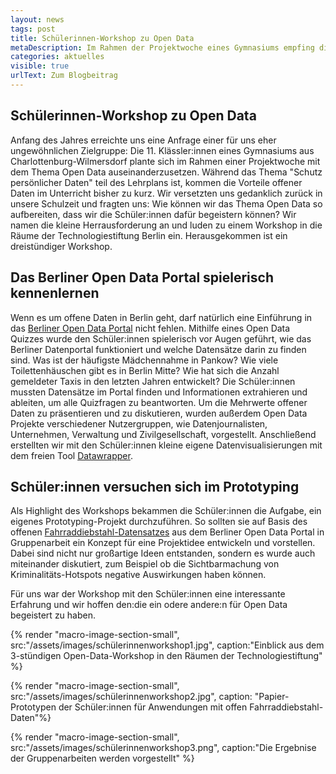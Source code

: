 ```yaml
---
layout: news
tags: post
title: Schülerinnen-Workshop zu Open Data
metaDescription: Im Rahmen der Projektwoche eines Gymnasiums empfing die ODIS Schüler:innen zu einem Open-Data-Workshop. Auf dem dreistündigen Programm stand ein Mix aus Input zu Anwendungsbeispielen und spielerischer Arbeit mit offenen Daten.
categories: aktuelles
visible: true
urlText: Zum Blogbeitrag
---
```


## Schülerinnen-Workshop zu Open Data

Anfang des Jahres erreichte uns eine Anfrage einer für uns eher ungewöhnlichen Zielgruppe: Die 11. Klässler:innen eines Gymnasiums aus Charlottenburg-Wilmersdorf plante sich im Rahmen einer Projektwoche mit dem Thema Open Data auseinanderzusetzen. Während das Thema "Schutz persönlicher Daten" teil des Lehrplans ist, kommen die Vorteile offener Daten im Unterricht bisher zu kurz. Wir versetzten uns gedanklich zurück in unsere Schulzeit und fragten uns: Wie können wir das Thema Open Data so aufbereiten, dass wir die Schüler:innen dafür begeistern können? Wir namen die kleine Herrausforderung an und luden zu einem Workshop in die Räume der Technologiestiftung Berlin ein. Herausgekommen ist ein dreistündiger Workshop.

## Das Berliner Open Data Portal spielerisch kennenlernen

Wenn es um offene Daten in Berlin geht, darf natürlich eine Einführung in das [Berliner Open Data Portal](https://daten.berlin.de) nicht fehlen. Mithilfe eines Open Data Quizzes wurde den Schüler:innen spielerisch vor Augen geführt, wie das Berliner Datenportal funktioniert und welche Datensätze darin zu finden sind. Was ist der häufigste Mädchennahme in Pankow? Wie viele Toilettenhäuschen gibt es in Berlin Mitte? Wie hat sich die Anzahl gemeldeter Taxis in den letzten Jahren entwickelt? Die Schüler:innen mussten Datensätze im Portal finden und Informationen extrahieren und ableiten, um alle Quizfragen zu beantworten.
Um die Mehrwerte offener Daten zu präsentieren und zu diskutieren, wurden außerdem Open Data Projekte verschiedener Nutzergruppen, wie Datenjournalisten, Unternehmen, Verwaltung und Zivilgesellschaft, vorgestellt. Anschließend erstellten wir mit den Schüler:innen kleine eigene Datenvisualisierungen mit dem freien Tool [Datawrapper](https://odis-berlin.de/ressourcen/datenvisualisierung/).

## Schüler:innen versuchen sich im Prototyping

Als Highlight des Workshops bekammen die Schüler:innen die Aufgabe, ein eigenes Prototyping-Projekt durchzuführen. So sollten sie auf Basis des offenen [Fahrraddiebstahl-Datensatzes](https://daten.berlin.de/datensaetze/fahrraddiebstahl-berlin) aus dem Berliner Open Data Portal in Gruppenarbeit ein Konzept für eine Projektidee entwickeln und vorstellen. Dabei sind nicht nur großartige Ideen entstanden, sondern es wurde auch miteinander diskutiert, zum Beispiel ob die Sichtbarmachung von Kriminalitäts-Hotspots negative Auswirkungen haben können.

Für uns war der Workshop mit den Schüler:innen eine interessante Erfahrung und wir hoffen den:die ein odere andere:n für Open Data begeistert zu haben.

{% render "macro-image-section-small", src:"/assets/images/schülerinnenworkshop1.jpg", caption:"Einblick aus dem 3-stündigen Open-Data-Workshop in den Räumen der Technologiestiftung" %}

{% render "macro-image-section-small", src:"/assets/images/schülerinnenworkshop2.jpg", caption: "Papier-Prototypen der Schüler:innen für Anwendungen mit offen Fahrraddiebstahl-Daten"%}

{% render "macro-image-section-small", src:"/assets/images/schülerinnenworkshop3.png", caption:"Die Ergebnise der Gruppenarbeiten werden vorgestellt" %}

<br>

